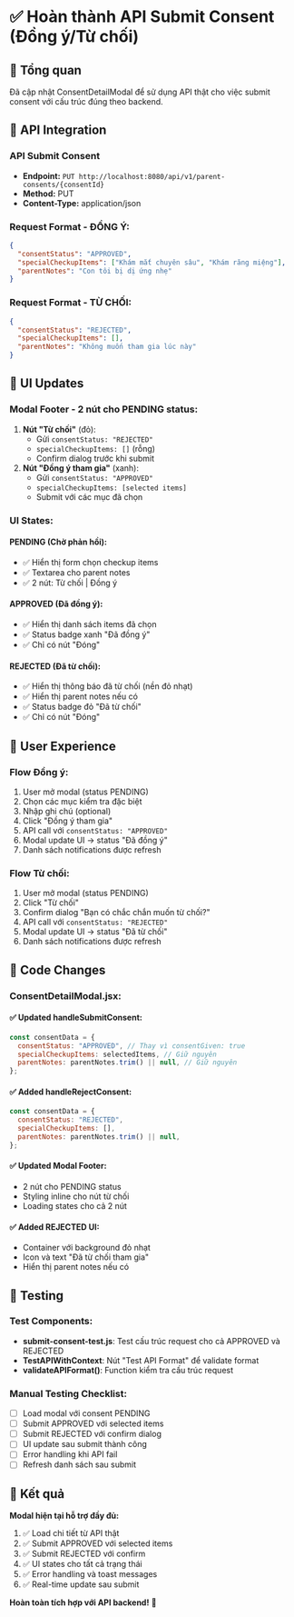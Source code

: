 # ✅ Hoàn thành API Submit Consent (Đồng ý/Từ chối)

## 🎯 Tổng quan

Đã cập nhật ConsentDetailModal để sử dụng API thật cho việc submit consent với cấu trúc đúng theo backend.

## 🔧 API Integration

### **API Submit Consent**

- **Endpoint:** `PUT http://localhost:8080/api/v1/parent-consents/{consentId}`
- **Method:** PUT
- **Content-Type:** application/json

### **Request Format - ĐỒNG Ý:**

```json
{
  "consentStatus": "APPROVED",
  "specialCheckupItems": ["Khám mắt chuyên sâu", "Khám răng miệng"],
  "parentNotes": "Con tôi bị dị ứng nhẹ"
}
```

### **Request Format - TỪ CHỐI:**

```json
{
  "consentStatus": "REJECTED",
  "specialCheckupItems": [],
  "parentNotes": "Không muốn tham gia lúc này"
}
```

## 🚀 UI Updates

### **Modal Footer - 2 nút cho PENDING status:**

1. **Nút "Từ chối"** (đỏ):
   - Gửi `consentStatus: "REJECTED"`
   - `specialCheckupItems: []` (rỗng)
   - Confirm dialog trước khi submit
2. **Nút "Đồng ý tham gia"** (xanh):
   - Gửi `consentStatus: "APPROVED"`
   - `specialCheckupItems: [selected items]`
   - Submit với các mục đã chọn

### **UI States:**

#### **PENDING (Chờ phản hồi):**

- ✅ Hiển thị form chọn checkup items
- ✅ Textarea cho parent notes
- ✅ 2 nút: Từ chối | Đồng ý

#### **APPROVED (Đã đồng ý):**

- ✅ Hiển thị danh sách items đã chọn
- ✅ Status badge xanh "Đã đồng ý"
- ✅ Chỉ có nút "Đóng"

#### **REJECTED (Đã từ chối):**

- ✅ Hiển thị thông báo đã từ chối (nền đỏ nhạt)
- ✅ Hiển thị parent notes nếu có
- ✅ Status badge đỏ "Đã từ chối"
- ✅ Chỉ có nút "Đóng"

## 📱 User Experience

### **Flow Đồng ý:**

1. User mở modal (status PENDING)
2. Chọn các mục kiểm tra đặc biệt
3. Nhập ghi chú (optional)
4. Click "Đồng ý tham gia"
5. API call với `consentStatus: "APPROVED"`
6. Modal update UI → status "Đã đồng ý"
7. Danh sách notifications được refresh

### **Flow Từ chối:**

1. User mở modal (status PENDING)
2. Click "Từ chối"
3. Confirm dialog "Bạn có chắc chắn muốn từ chối?"
4. API call với `consentStatus: "REJECTED"`
5. Modal update UI → status "Đã từ chối"
6. Danh sách notifications được refresh

## 🔧 Code Changes

### **ConsentDetailModal.jsx:**

#### ✅ **Updated handleSubmitConsent:**

```javascript
const consentData = {
  consentStatus: "APPROVED", // Thay vì consentGiven: true
  specialCheckupItems: selectedItems, // Giữ nguyên
  parentNotes: parentNotes.trim() || null, // Giữ nguyên
};
```

#### ✅ **Added handleRejectConsent:**

```javascript
const consentData = {
  consentStatus: "REJECTED",
  specialCheckupItems: [],
  parentNotes: parentNotes.trim() || null,
};
```

#### ✅ **Updated Modal Footer:**

- 2 nút cho PENDING status
- Styling inline cho nút từ chối
- Loading states cho cả 2 nút

#### ✅ **Added REJECTED UI:**

- Container với background đỏ nhạt
- Icon và text "Đã từ chối tham gia"
- Hiển thị parent notes nếu có

## 🧪 Testing

### **Test Components:**

- **submit-consent-test.js**: Test cấu trúc request cho cả APPROVED và REJECTED
- **TestAPIWithContext**: Nút "Test API Format" để validate format
- **validateAPIFormat()**: Function kiểm tra cấu trúc request

### **Manual Testing Checklist:**

- [ ] Load modal với consent PENDING
- [ ] Submit APPROVED với selected items
- [ ] Submit REJECTED với confirm dialog
- [ ] UI update sau submit thành công
- [ ] Error handling khi API fail
- [ ] Refresh danh sách sau submit

## 🎉 Kết quả

**Modal hiện tại hỗ trợ đầy đủ:**

1. ✅ Load chi tiết từ API thật
2. ✅ Submit APPROVED với selected items
3. ✅ Submit REJECTED với confirm
4. ✅ UI states cho tất cả trạng thái
5. ✅ Error handling và toast messages
6. ✅ Real-time update sau submit

**Hoàn toàn tích hợp với API backend!** 🚀
